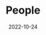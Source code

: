 ---
title: People
date: 2022-10-24

type: landing

sections:
  - block: people
    content:
      title: The Team
      subtitle: >
        *A team is a group of individuals working together to achieve their goals. Team members help one another realize their true potential and create an environment that allows everyone to surpass their limitations. These team members have directly aided me in my research and have helped me become a better scientist.*
      # Choose which groups/teams of users to display.
      #   Edit `user_groups` in each user's profile to add them to one or more of these groups.
      user_groups:
          - Principal Investigator
          - Postdoctoral Researchers
          - Graduate Students
          - Committee Service
          - Administration
          - Lab Alumni
          - Committee Alumni
          - Researchers (Past and Present)
      sort_by: Params.last_name
      sort_ascending: true
    design:
      show_interests: false
      show_role: true
      show_social: true
---